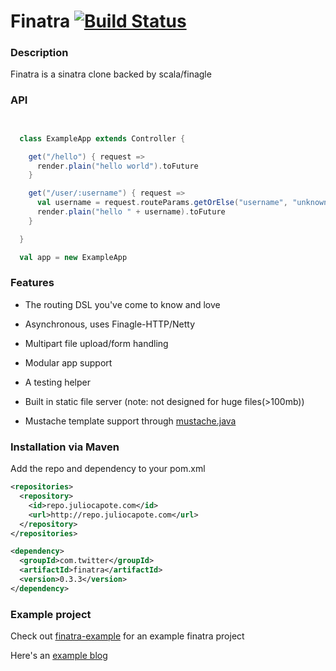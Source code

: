 # Finatra [![Build Status](https://secure.travis-ci.org/capotej/finatra.png)](http://travis-ci.org/capotej/finatra)

### Description
Finatra is a sinatra clone backed by scala/finagle

### API

```scala


  class ExampleApp extends Controller {

    get("/hello") { request =>
      render.plain("hello world").toFuture
    }

    get("/user/:username") { request =>
      val username = request.routeParams.getOrElse("username", "unknown")
      render.plain("hello " + username).toFuture
    }

  }

  val app = new ExampleApp


```

### Features
* The routing DSL you've come to know and love

* Asynchronous, uses Finagle-HTTP/Netty

* Multipart file upload/form handling

* Modular app support

* A testing helper

* Built in static file server (note: not designed for huge files(>100mb))

* Mustache template support through [mustache.java](https://github.com/spullara/mustache.java)

### Installation via Maven
Add the repo and dependency to your pom.xml

```xml
<repositories>
  <repository>
    <id>repo.juliocapote.com</id>
    <url>http://repo.juliocapote.com</url>
  </repository>
</repositories>

<dependency>
  <groupId>com.twitter</groupId>
  <artifactId>finatra</artifactId>
  <version>0.3.3</version>
</dependency>
```

### Example project
Check out [finatra-example](http://github.com/capotej/finatra-example) for an example finatra project

Here's an [example blog](https://gist.github.com/2626200)


